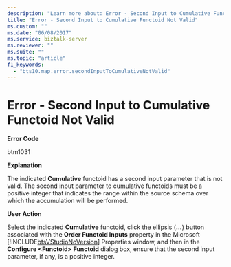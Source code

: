 ```yaml
---
description: "Learn more about: Error - Second Input to Cumulative Functoid Not Valid"
title: "Error - Second Input to Cumulative Functoid Not Valid"
ms.custom: ""
ms.date: "06/08/2017"
ms.service: biztalk-server
ms.reviewer: ""
ms.suite: ""
ms.topic: "article"
f1_keywords: 
  - "bts10.map.error.secondInputToCumulativeNotValid"
---
```

# Error - Second Input to Cumulative Functoid Not Valid
**Error Code**  
  
 btm1031  
  
 **Explanation**  
  
 The indicated **Cumulative** functoid has a second input parameter that is not valid. The second input parameter to cumulative functoids must be a positive integer that indicates the range within the source schema over which the accumulation will be performed.  
  
 **User Action**  
  
 Select the indicated **Cumulative** functoid, click the ellipsis (**...**) button associated with the **Order Functoid Inputs** property in the Microsoft [!INCLUDE[btsVStudioNoVersion](../includes/btsvstudionoversion-md.md)] Properties window, and then in the **Configure \<Functoid\> Functoid** dialog box, ensure that the second input parameter, if any, is a positive integer.

